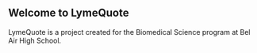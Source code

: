 ## Welcome to LymeQuote

LymeQuote is a project created for the Biomedical Science program at Bel Air High School.

<script>
  class Quote {
    constructor(text = null, author = null, date = null, description = null) {
      if (text != null) {
        this.text = String(text);
      }
      
      if (author != null) {
        this.author = String(author);
      }
      
      if (date != null) {
        this.date = Number(date);
      }
  
      if (description != null) {
        this.description = String(description);
      }
    }
  }
  
  quotes = [
      new Quote("Education is the most powerful weapon which you can use to change the world.", "Nelson Mandela"), 
      new Quote("Out of suffering have emerged the strongest souls; the most massive characters are seared with scars.", "Edwin Hubbel Chapin"),
      new Quote("Three things cannot long be hidden: the sun, the moon, and the truth.","Buddha"),
      new Quote("Wisdom begins in wonder.","Socrates"),
      new Quote("Those who do not remember the past are condemned to repeat it.", "George Santayana"),
      new Quote("It is foolish to be convinced without evidence, but it is equally foolish to refuse to be convinced by real evidence", "Upton Sinclair"),

      new Quote("Be yourself; everyone else is already taken.", "Oscar Wilde"),
      new Quote("I'm selfish, impatient and a little insecure. I make mistakes, I am out of control and at times hard to handle. But if you can't handle me at my worst, then you sure as hell don't deserve me at my best.", "Marilyn Monroe"),
      new Quote("Two things are infinite: the universe and human stupidity; and I'm not sure about the universe.", "Albert Einstein"),
      new Quote("Be who you are and say what you feel, because those who mind don't matter, and those who matter don't mind.", "Bernard M. Baruch"),
      new Quote("“You only live once, but if you do it right, once is enough.", "Mae West"),
      new Quote("Be the change that you wish to see in the world.", "Mahatma Gandhi"),
      new Quote("In three words I can sum up everything I've learned about life: it goes on.", "Robert Frost"),
      new Quote("If you tell the truth, you don't have to remember anything.", "Mark Twain"),
      new Quote("I've learned that people will forget what you said, people will forget what you did, but people will never forget how you made them feel.", "Maya Angelou"),
      new Quote("A friend is someone who knows all about you and still loves you.", "Elbert Hubbard"),
      new Quote("To live is the rarest thing in the world. Most people exist, that is all.", "Oscar Wilde"),
      new Quote("Always forgive your enemies; nothing annoys them so much.", "Oscar Wilde"),
      new Quote("Live as if you were to die tomorrow. Learn as if you were to live forever.", "Mahatma Gandhi"),
      new Quote("We accept the love we think we deserve.", "Stephen Chbosky", null, "From The Perks of Being a Wallflower"),
      new Quote("Without music, life would be a mistake.", "Friedrich Nietzsche", null, "From Twilight of the Idols"),
      new Quote("I am so clever that sometimes I don't understand a single word of what I am saying.", "Oscar Wilde", "From The Happy Prince and Other Stories"),
      new Quote("To be yourself in a world that is constantly trying to make you something else is the greatest accomplishment.", "Ralph Waldo Emerson"),

      new Quote("Can't fly an airplane while looking down","Logan Bennett"),
      new Quote("Big fat hairy deal lasagna time funny large orange cat","Garfield"),
      new Quote("allah cat allah cat","allah cat"),
      new Quote("THEY HIT THE PENTAGON", "Zach Hadel"),
      new Quote("Matt loves skin", "Anthony Gu", 2022),
      new Quote("Early bird gets the worm, but I am wolf not lion or tiger, I don't perform in circus", "Rich Richman McRibRicher", 1999),
      new Quote("It is only when mosquito land on your balls that you realize there is a way to solve problems without using violence.", "Confucius"),
      new Quote("I'd rather be hated for who I am than loved for who I am not.", "Kurt Cobain"),
      new Quote("Squangle beedorp wingle jangle bango bongo dagy your dad is now lady", "Matthew Schulte", 2022, "Haha loser u got trolled ur dad is actually man still quangle dongle i will find your location and fondle"),
      new Quote("I'm not a senior yet; however,", "Gabe Newell", 2022, "I should have burned this place down while I had the chance"),
      new Quote(
        "I miss the mask because I could say whatever I wanted to say and nobody could see me say it.",
        "Mr. Benfield",
        2022,
        "That's what the purpose of the mask is."
      ),
      new Quote("I was happy yesterday because I did not take a picture with crazy Julia for Human Encyclopedia.", "Minh Tran", 2022, "Julia Krazcek does not know anything except for classical music, literature, and diabetes."),
      new Quote("High school is a mega-pint of boring", "Josh Birch", 2022),
      new Quote("Sometimes, you just got to send it.", "Ryan Kohler", 2022),
      new Quote("Yesterday is history, tomorrow is a mystery, but today is a gift. That is why it is called the present.", "Master Oogway", null, "From Kung Fu Panda"),

      new Quote(
        "Millions of people worldwide suffer from autoimmune disease and chronic illness. What is fueling this 21st-century pandemic?",
        "Chronic",
        2020,
        "As Dr. Steven Philips, MD reveals in his novel, 'Chronic', there is compelling evidence that Lyme disease is also the source of chronic disorders such as autoimmune conditions."
        ),
      new Quote(
        "Nothing is more agonizing than feeling inexplicably sick.",
        "Dr. Steven Philips and Dana Parish",
        2020,
        "This quote was excerpted from a novel titled 'Chronic: The Hidden Cause of the Autoimmune Pandemic and How to Get Healthy Again.'"
        ),
      new Quote(
        "As much as we love nature, it's become a veritable hazard zone throughout the world.",
        "Dr. Steven Philips and Dana Parish",
        2020,
        "Thanks to climate change, disease-carrying bugs have exploded in number and spread to places they could not have previously survived. For example, ticks, 50% of which carry pathogens (Dr. Steven Philips, MD). Ticks are especially dangerous for their likelihood to cause Lyme disease, a complex and poorly understood disease that can then cause autoimmune reactions. To read more about Lyme disease and its link to autoimmune disorders, read Dr. Steven Philips' novel, 'Chronic: The Hidden Cause of the Autoimmune Pandemic and How to Get Health Again'."
        ),
      new Quote(
        "[Jeffrey Wigand] became an informant for the media in the mid-1990s, exposing how Big Tobacco... promoted [cigarettes] knowing they were addictive and carcinogenic.",
        "Dr. Steven Philips and Dana Parish",
        2020,
        "There is compelling evidence that Lyme disease is also the source of chronic disorders such as autoimmune conditions. Dr. Steven Philips, MD and Dana Parish explore this topic in their novel, 'Chronic: The Hidden Cause of the Autoimmune Pandemic and How to Get Healthy Again'. One of their main topics is how the medical community shuns and silences Lyme disease and its victims. Why? Because immunosuppresants are expensive — and profitable."
      ),
      new Quote(
        "Lyme is known as The Great Imitator. But we consider Lyme, or more accurately Lyme+, \"The Great Cause.\"",
        "Dr. Steven Philips and Dana Parish",
        2020,
        "Lyme disease is a bacterial infection commonly transmitted through bug bites. However, Lyme disease is often accompanied by several other diseases — this cocktail of infections is what Dr. Steven Philips calls \"Lyme+.\" But calling these infections \"imitators\" misrepresents the truth: these infections actually cause a very wide range of chronic and autoimmune diseases."
      ),
      new Quote(
        "The vast majority of people also view Lyme as a problem confined to certain areas of the world, notably the northeastern U.S. Wrong. Wrong.",
        "Dr. Steven Philips and Dana Parish",
        2020,
        "Lyme disease has been reported in all 50 states except Hawaii. Additionally, Lyme disease is not just a \"tick-borne illness\"; it can also be transmitted via fleas, lice, sand flies, spiders, ants, even cat scratches/bites. Dr. Steven Philips and Dana Parish explore Lyme disease further in their eye-opening novel, 'Chronic: The Hidden Cause of the Autoimmune Pandemic and How to Get Healthy Again'"
      ),
      new Quote(
        "Semantics guide care.",
        "Dr. Steven Philips and Dana Parish",
        2020,
        "This quote was excerpted from a novel titled 'Chronic: The Hidden Cause of the Autoimmune Pandemic and How to Get Healthy Again.' This novel reveals many truths about Lyme disease, including the truth about \"Post-Treatment Lyme Disease Syndrome.\" The particular word choice of this phrase suggests that the symptoms after short-term Lyme therapy are not caused by an ongoing, unkilled infection — which is not the truth."
      ),
      new Quote(
        "No, you're not crazy. You know your body. You know something is not right and you're not getting the right attention. Follow your gut.",
        "Dr. Steven Philips and Dana Parish",
        2020,
        "This quote was excerpted from a novel titled 'Chronic: The Hidden Cause of the Autoimmune Pandemic and How to Get Healthy Again.' In this novel, Dr. Steven Philips, MD and Dana Parish provide compelling evidence that chronic Lyme disease exists, even when doctors around the world insist otherwise."
      ),
      new Quote(
        "Arrogance frequently goes hand in hand with ignorance.",
        "Dr. Steven Philips and Dana Parish",
        2020,
        "This quote was excerpted from a novel titled 'Chronic: The Hidden Cause of the Autoimmune Pandemic and How to Get Healthy Again.' In this novel, Dr. Steven Philips, MD and Dana Parish describe how the medical world suffers from the same vices as other areas of life. In this particular case, how many doctors in the medical world refuse to believe that Lyme disease can cause autoimmune disorders such as rheumatoid arthritis."
      )
    ]
  
  function print_quotes() {
    for (let i = 0; i < quotes.length; i++) {
      document.write(quotes[i].text + " - " + quotes[i].author + ", " + quotes[i].date + "<br>");
    }
  }
  
  var index
  var old_index
  function random_quote() {
    old_index = index
    
    while (index == old_index) {
      index = Math.floor(Math.random() * quotes.length);
    }
  
    // document.write(quotes[index].text + quotes[index].author + quotes[index].date);

    quote = quotes[index].text;
  
    if (quotes[index].author != null) {
      quote = quote + " — " + quotes[index].author;
    } else {
      quote = quote + " —  Unknown";
    }
  
    if (quotes[index].date != null) {
      quote = quote + ", " + quotes[index].date;
    }
  
    description = ""

    if (quotes[index].description != null) {
      description = quotes[index].description;
    }
  
    document.getElementById("quote").innerHTML = quote;
    document.getElementById("description").innerHTML = description;

    // document.getElementById("quote").innerHTML = quotes[index].text + " — " + quotes[index].author + ", " + quotes[index].date "<br>";
  }
  
  random_quote();
</script>